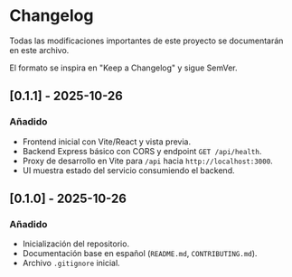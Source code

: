 # Changelog

Todas las modificaciones importantes de este proyecto se documentarán en este archivo.

El formato se inspira en "Keep a Changelog" y sigue SemVer.

## [0.1.1] - 2025-10-26
### Añadido
- Frontend inicial con Vite/React y vista previa.
- Backend Express básico con CORS y endpoint `GET /api/health`.
- Proxy de desarrollo en Vite para `/api` hacia `http://localhost:3000`.
- UI muestra estado del servicio consumiendo el backend.

## [0.1.0] - 2025-10-26
### Añadido
- Inicialización del repositorio.
- Documentación base en español (`README.md`, `CONTRIBUTING.md`).
- Archivo `.gitignore` inicial.